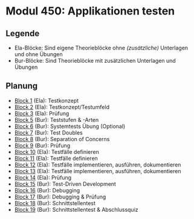 # Modul 450: Applikationen testen

## Legende

- Ela-Blöcke: Sind eigene Theorieblöcke ohne _(zusätzliche)_ Unterlagen und ohne Übungen
- Bur-Blöcke: Sind Theorieblöcke mit zusätzlichen Unterlagen und Übungen

## Planung

- [Block 1](../Theory/B1.md) (Ela): Testkonzept
- [Block 2](../Theory/B2.md) (Ela): Testkonzept/Testumfeld
- [Block 3](../Theory/B3.md) (Ela): Prüfung
- [Block 5](../Theory/B5.md) (Bur): Teststufen & -Arten
- [Block 6](../Theory/B6.md) (Bur): Systemtests Übung (Optional)
- [Block 7](../Theory/B7.md) (Bur): Test Doubles
- [Block 8](../Theory/B8.md) (Bur): Separation of Concerns
- [Block 9](../Theory/B9.md) (Bur): Prüfung
- [Block 10](../Theory/B10.md) (Ela): Testfälle definieren
- [Block 11](../Theory/B11.md) (Ela): Testfälle definieren
- [Block 12](../Theory/B12.md) (Ela): Testfälle implementieren, ausführen, dokumentieren
- [Block 13](../Theory/B13.md) (Ela): Testfälle implementieren, ausführen, dokumentieren
- [Block 14](../Theory/B14.md) (Ela): Prüfung
- [Block 15](../Theory/B15.md) (Bur): Test-Driven Development
- [Block 16](../Theory/B16.md) (Bur): Debugging
- [Block 17](../Theory/B17.md) (Bur): Debugging & Prüfung
- [Block 18](../Theory/B18.md) (Bur): Schnittstellentest
- [Block 19](../Theory/B19.md) (Bur): Schnittstellentest & Abschlussquiz
